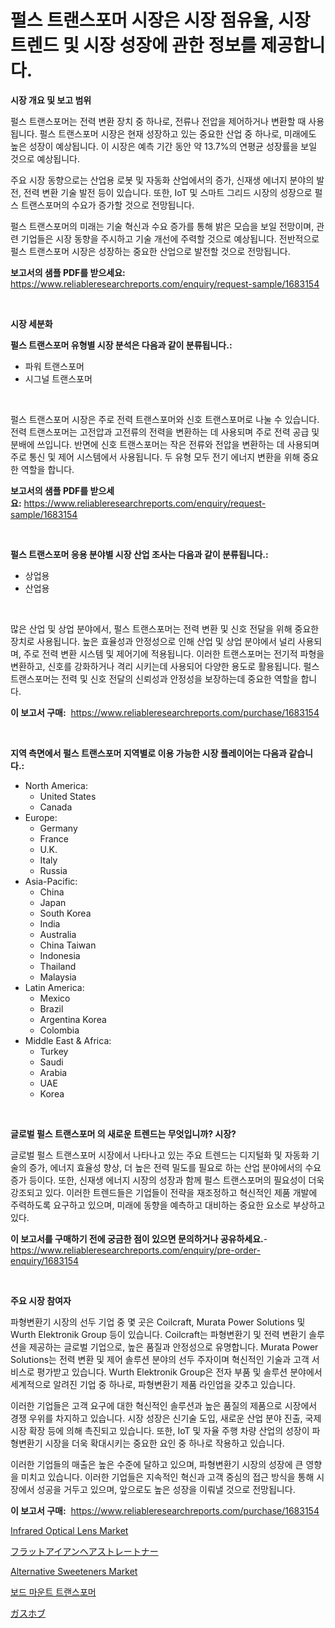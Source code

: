 <p><h1>펄스 트랜스포머 시장은 시장 점유율, 시장 트렌드 및 시장 성장에 관한 정보를 제공합니다.</h1></p><p><strong>시장 개요 및 보고 범위</strong></p>
<p><p>펄스 트랜스포머는 전력 변환 장치 중 하나로, 전류나 전압을 제어하거나 변환할 때 사용됩니다. 펄스 트랜스포머 시장은 현재 성장하고 있는 중요한 산업 중 하나로, 미래에도 높은 성장이 예상됩니다. 이 시장은 예측 기간 동안 약 13.7%의 연평균 성장률을 보일 것으로 예상됩니다. </p><p>주요 시장 동향으로는 산업용 로봇 및 자동화 산업에서의 증가, 신재생 에너지 분야의 발전, 전력 변환 기술 발전 등이 있습니다. 또한, IoT 및 스마트 그리드 시장의 성장으로 펄스 트랜스포머의 수요가 증가할 것으로 전망됩니다.</p><p>펄스 트랜스포머의 미래는 기술 혁신과 수요 증가를 통해 밝은 모습을 보일 전망이며, 관련 기업들은 시장 동향을 주시하고 기술 개선에 주력할 것으로 예상됩니다. 전반적으로 펄스 트랜스포머 시장은 성장하는 중요한 산업으로 발전할 것으로 전망됩니다.</p></p>
<p><strong>보고서의 샘플 PDF를 받으세요:</strong> <a href="https://www.reliableresearchreports.com/enquiry/request-sample/1683154">https://www.reliableresearchreports.com/enquiry/request-sample/1683154</a></p>
<p>&nbsp;</p>
<p><strong>시장 세분화</strong></p>
<p><strong>펄스 트랜스포머 유형별 시장 분석은 다음과 같이 분류됩니다.:</strong></p>
<p><ul><li>파워 트랜스포머</li><li>시그널 트랜스포머</li></ul></p>
<p>&nbsp;</p>
<p><p>펄스 트랜스포머 시장은 주로 전력 트랜스포머와 신호 트랜스포머로 나눌 수 있습니다. 전력 트랜스포머는 고전압과 고전류의 전력을 변환하는 데 사용되며 주로 전력 공급 및 분배에 쓰입니다. 반면에 신호 트랜스포머는 작은 전류와 전압을 변환하는 데 사용되며 주로 통신 및 제어 시스템에서 사용됩니다. 두 유형 모두 전기 에너지 변환을 위해 중요한 역할을 합니다.</p></p>
<p><strong>보고서의 샘플 PDF를 받으세요:</strong>&nbsp;<a href="https://www.reliableresearchreports.com/enquiry/request-sample/1683154">https://www.reliableresearchreports.com/enquiry/request-sample/1683154</a></p>
<p>&nbsp;</p>
<p><strong> 펄스 트랜스포머 응용 분야별 시장 산업 조사는 다음과 같이 분류됩니다.:</strong></p>
<p><ul><li>상업용</li><li>산업용</li></ul></p>
<p>&nbsp;</p>
<p><p>많은 산업 및 상업 분야에서, 펄스 트랜스포머는 전력 변환 및 신호 전달을 위해 중요한 장치로 사용됩니다. 높은 효율성과 안정성으로 인해 산업 및 상업 분야에서 널리 사용되며, 주로 전력 변환 시스템 및 제어기에 적용됩니다. 이러한 트랜스포머는 전기적 파형을 변환하고, 신호를 강화하거나 격리 시키는데 사용되어 다양한 용도로 활용됩니다. 펄스 트랜스포머는 전력 및 신호 전달의 신뢰성과 안정성을 보장하는데 중요한 역할을 합니다.</p></p>
<p><strong>이 보고서 구매:</strong>&nbsp; <a href="https://www.reliableresearchreports.com/purchase/1683154">https://www.reliableresearchreports.com/purchase/1683154</a></p>
<p>&nbsp;</p>
<p><strong>지역 측면에서 펄스 트랜스포머 지역별로 이용 가능한 시장 플레이어는 다음과 같습니다.:</strong></p>
<p><ul>
    <li>
        North America:
        <ul>
            <li>United States</li>
            <li>Canada</li>
        </ul>
    </li>
    <li>
        Europe:
        <ul>
            <li>Germany</li>
            <li>France</li>
            <li>U.K.</li>
            <li>Italy</li>
            <li>Russia</li>
        </ul>
    </li>
    <li>
        Asia-Pacific:
        <ul>
            <li>China</li>
            <li>Japan</li>
            <li>South Korea</li>
            <li>India</li>
            <li>Australia</li>
            <li>China Taiwan</li>
            <li>Indonesia</li>
            <li>Thailand</li>
            <li>Malaysia</li>
        </ul>
    </li>
    <li>
        Latin America:
        <ul>
            <li>Mexico</li>
            <li>Brazil</li>
            <li>Argentina Korea</li>
            <li>Colombia</li>
        </ul>
    </li>
    <li>
        Middle East & Africa:
        <ul>
            <li>Turkey</li>
            <li>Saudi</li>
            <li>Arabia</li>
            <li>UAE</li>
            <li>Korea</li>
        </ul>
    </li>
    </ul></p>
<p>&nbsp;</p>
<p><strong>글로벌 펄스 트랜스포머 의 새로운 트렌드는 무엇입니까? 시장?</strong></p>
<p><p>글로벌 펄스 트랜스포머 시장에서 나타나고 있는 주요 트렌드는 디지털화 및 자동화 기술의 증가, 에너지 효율성 향상, 더 높은 전력 밀도를 필요로 하는 산업 분야에서의 수요 증가 등이다. 또한, 신재생 에너지 시장의 성장과 함께 펄스 트랜스포머의 필요성이 더욱 강조되고 있다. 이러한 트렌드들은 기업들이 전략을 재조정하고 혁신적인 제품 개발에 주력하도록 요구하고 있으며, 미래에 동향을 예측하고 대비하는 중요한 요소로 부상하고 있다.</p></p>
<p><strong>이 보고서를 구매하기 전에 궁금한 점이 있으면 문의하거나 공유하세요.</strong>- <a href="https://www.reliableresearchreports.com/enquiry/pre-order-enquiry/1683154">https://www.reliableresearchreports.com/enquiry/pre-order-enquiry/1683154</a></p>
<p>&nbsp;</p>
<p><strong>주요 시장 참여자</strong></p>
<p><p>파형변환기 시장의 선두 기업 중 몇 곳은 Coilcraft, Murata Power Solutions 및 Wurth Elektronik Group 등이 있습니다. Coilcraft는 파형변환기 및 전력 변환기 솔루션을 제공하는 글로벌 기업으로, 높은 품질과 안정성으로 유명합니다. Murata Power Solutions는 전력 변환 및 제어 솔루션 분야의 선두 주자이며 혁신적인 기술과 고객 서비스로 평가받고 있습니다. Wurth Elektronik Group은 전자 부품 및 솔루션 분야에서 세계적으로 알려진 기업 중 하나로, 파형변환기 제품 라인업을 갖추고 있습니다.</p><p>이러한 기업들은 고객 요구에 대한 혁신적인 솔루션과 높은 품질의 제품으로 시장에서 경쟁 우위를 차지하고 있습니다. 시장 성장은 신기술 도입, 새로운 산업 분야 진출, 국제 시장 확장 등에 의해 촉진되고 있습니다. 또한, IoT 및 자율 주행 차량 산업의 성장이 파형변환기 시장을 더욱 확대시키는 중요한 요인 중 하나로 작용하고 있습니다.</p><p>이러한 기업들의 매출은 높은 수준에 달하고 있으며, 파형변환기 시장의 성장에 큰 영향을 미치고 있습니다. 이러한 기업들은 지속적인 혁신과 고객 중심의 접근 방식을 통해 시장에서 성공을 거두고 있으며, 앞으로도 높은 성장을 이뤄낼 것으로 전망됩니다.</p></p>
<p><strong>이 보고서 구매:</strong>&nbsp;&nbsp;<a href="https://www.reliableresearchreports.com/purchase/1683154">https://www.reliableresearchreports.com/purchase/1683154</a></p>
<p><p><a href="https://issuu.com/reportprime-2/docs/infrared-optical-lens-market-size-2030.pptx">Infrared Optical Lens Market</a></p><p><a href="https://medium.com/@kelsitorphy644/%E3%83%95%E3%83%A9%E3%83%83%E3%83%88%E3%82%A2%E3%82%A4%E3%83%AD%E3%83%B3%E3%83%98%E3%82%A2%E3%82%B9%E3%83%88%E3%83%AC%E3%83%BC%E3%83%88%E3%83%8A%E3%83%BC%E5%B8%82%E5%A0%B4%E3%81%AE%E8%A6%8F%E6%A8%A1%E3%81%AF-%E4%B8%96%E7%95%8C%E3%81%AE%E6%A5%AD%E7%95%8C%E3%81%AB%E3%81%8A%E3%81%91%E3%82%8B%E6%9C%80%E8%89%AF%E3%81%AE%E3%83%9E%E3%83%BC%E3%82%B1%E3%83%86%E3%82%A3%E3%83%B3%E3%82%B0%E3%83%81%E3%83%A3%E3%83%8D%E3%83%AB%E3%82%92%E6%98%8E%E3%82%89%E3%81%8B%E3%81%AB%E3%81%97%E3%81%BE%E3%81%99-0f0a918768c6">フラットアイアンヘアストレートナー</a></p><p><a href="https://github.com/GroverBarry/Market-Research-Report-List-4/blob/main/alternative-sweeteners-market.md">Alternative Sweeteners Market</a></p><p><a href="https://github.com/idcefvhkdut6/Market-Research-Report-List-1/blob/main/7682452191888.md">보드 마운트 트랜스포머</a></p><p><a href="https://medium.com/@kelsitorphy644/%E3%82%AC%E3%82%B9%E3%83%9B%E3%83%96%E5%B8%82%E5%A0%B4%E5%B1%95%E6%9C%9B-%E6%A5%AD%E7%95%8C%E6%A6%82%E8%A6%81%E3%81%8A%E3%82%88%E3%81%B3%E4%BA%88%E6%B8%AC-2024%E5%B9%B4%E3%81%8B%E3%82%892031%E5%B9%B4-d2f55cda8663">ガスホブ</a></p></p>
